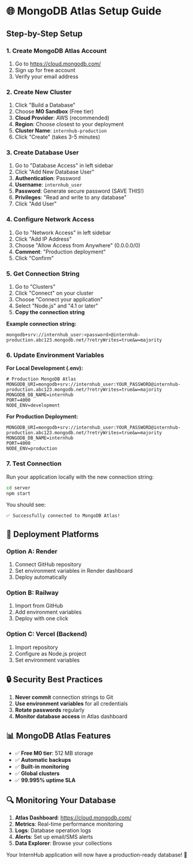 # 🌐 MongoDB Atlas Setup Guide

## Step-by-Step Setup

### 1. **Create MongoDB Atlas Account**
1. Go to https://cloud.mongodb.com/
2. Sign up for free account
3. Verify your email address

### 2. **Create New Cluster**
1. Click "Build a Database"
2. Choose **M0 Sandbox** (Free tier)
3. **Cloud Provider**: AWS (recommended)
4. **Region**: Choose closest to your deployment
5. **Cluster Name**: `internhub-production`
6. Click "Create" (takes 3-5 minutes)

### 3. **Create Database User**
1. Go to "Database Access" in left sidebar
2. Click "Add New Database User"
3. **Authentication**: Password
4. **Username**: `internhub_user`
5. **Password**: Generate secure password (SAVE THIS!)
6. **Privileges**: "Read and write to any database"
7. Click "Add User"

### 4. **Configure Network Access**
1. Go to "Network Access" in left sidebar
2. Click "Add IP Address"
3. Choose "Allow Access from Anywhere" (0.0.0.0/0)
4. **Comment**: "Production deployment"
5. Click "Confirm"

### 5. **Get Connection String**
1. Go to "Clusters"
2. Click "Connect" on your cluster
3. Choose "Connect your application"
4. Select "Node.js" and "4.1 or later"
5. **Copy the connection string**

**Example connection string:**
```
mongodb+srv://internhub_user:<password>@internhub-production.abc123.mongodb.net/?retryWrites=true&w=majority
```

### 6. **Update Environment Variables**

**For Local Development (.env):**
```env
# Production MongoDB Atlas
MONGODB_URI=mongodb+srv://internhub_user:YOUR_PASSWORD@internhub-production.abc123.mongodb.net/?retryWrites=true&w=majority
MONGODB_DB_NAME=internhub
PORT=4000
NODE_ENV=development
```

**For Production Deployment:**
```env
MONGODB_URI=mongodb+srv://internhub_user:YOUR_PASSWORD@internhub-production.abc123.mongodb.net/?retryWrites=true&w=majority
MONGODB_DB_NAME=internhub
PORT=4000
NODE_ENV=production
```

### 7. **Test Connection**
Run your application locally with the new connection string:
```bash
cd server
npm start
```

You should see:
```
✅ Successfully connected to MongoDB Atlas!
```

## 🚀 **Deployment Platforms**

### **Option A: Render**
1. Connect GitHub repository
2. Set environment variables in Render dashboard
3. Deploy automatically

### **Option B: Railway**
1. Import from GitHub
2. Add environment variables
3. Deploy with one click

### **Option C: Vercel (Backend)**
1. Import repository
2. Configure as Node.js project
3. Set environment variables

## 🔒 **Security Best Practices**

1. **Never commit** connection strings to Git
2. **Use environment variables** for all credentials
3. **Rotate passwords** regularly
4. **Monitor database access** in Atlas dashboard

## 📊 **MongoDB Atlas Features**

- ✅ **Free M0 tier**: 512 MB storage
- ✅ **Automatic backups**
- ✅ **Built-in monitoring**
- ✅ **Global clusters**
- ✅ **99.995% uptime SLA**

## 🔍 **Monitoring Your Database**

1. **Atlas Dashboard**: https://cloud.mongodb.com/
2. **Metrics**: Real-time performance monitoring
3. **Logs**: Database operation logs
4. **Alerts**: Set up email/SMS alerts
5. **Data Explorer**: Browse your collections

Your InternHub application will now have a production-ready database! 🎉